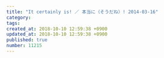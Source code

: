 ```yaml
---
title: "It certainly is! ／ 本当に（そうだね）! 2014-03-16"
category: 
tags: 
created_at: 2018-10-10 12:59:38 +0900
updated_at: 2018-10-10 12:59:38 +0900
published: true
number: 11215
---
```



